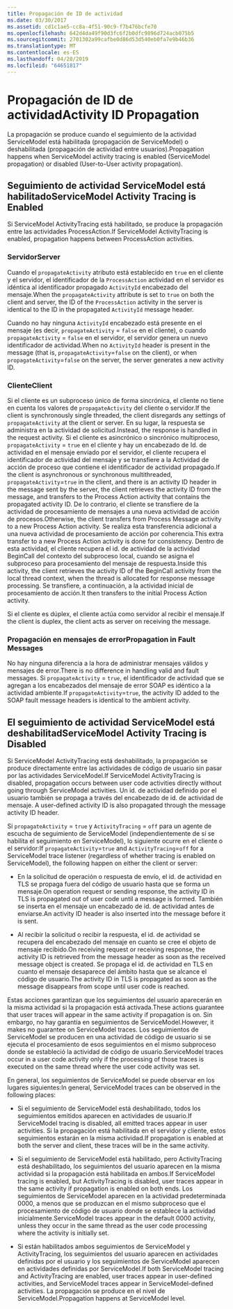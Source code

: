 ```yaml
---
title: Propagación de ID de actividad
ms.date: 03/30/2017
ms.assetid: cd1c1ae5-cc8a-4f51-90c9-f7b476bcfe70
ms.openlocfilehash: 642d4da49f90d3fc6f2b0dfc9896d724acb075b5
ms.sourcegitcommit: 2701302a99cafbe0d86d53d540eb0fa7e9b46b36
ms.translationtype: MT
ms.contentlocale: es-ES
ms.lasthandoff: 04/28/2019
ms.locfileid: "64651817"
---
```

# <a name="activity-id-propagation"></a><span data-ttu-id="e042b-102">Propagación de ID de actividad</span><span class="sxs-lookup"><span data-stu-id="e042b-102">Activity ID Propagation</span></span>
<span data-ttu-id="e042b-103">La propagación se produce cuando el seguimiento de la actividad ServiceModel está habilitada (propagación de ServiceModel) o deshabilitada (propagación de actividad entre usuarios).</span><span class="sxs-lookup"><span data-stu-id="e042b-103">Propagation happens when ServiceModel activity tracing is enabled (ServiceModel propagation) or disabled (User-to-User activity propagation).</span></span>  
  
## <a name="servicemodel-activity-tracing-is-enabled"></a><span data-ttu-id="e042b-104">Seguimiento de actividad ServiceModel está habilitado</span><span class="sxs-lookup"><span data-stu-id="e042b-104">ServiceModel Activity Tracing is Enabled</span></span>  
 <span data-ttu-id="e042b-105">Si ServiceModel ActivityTracing está habilitado, se produce la propagación entre las actividades ProcessAction.</span><span class="sxs-lookup"><span data-stu-id="e042b-105">If ServiceModel ActivityTracing is enabled, propagation happens between ProcessAction activities.</span></span>  
  
### <a name="server"></a><span data-ttu-id="e042b-106">Servidor</span><span class="sxs-lookup"><span data-stu-id="e042b-106">Server</span></span>  
 <span data-ttu-id="e042b-107">Cuando el `propagateActivity` atributo está establecido en `true` en el cliente y el servidor, el identificador de la `ProcessAction` actividad en el servidor es idéntica al identificador propagado `ActivityId` encabezado del mensaje.</span><span class="sxs-lookup"><span data-stu-id="e042b-107">When the `propagateActivity` attribute is set to `true` on both the client and server, the ID of the `ProcessAction` activity in the server is identical to the ID in the propagated `ActivityId` message header.</span></span>  
  
 <span data-ttu-id="e042b-108">Cuando no hay ninguna `ActivityId` encabezado está presente en el mensaje (es decir, `propagateActivity` = `false` en el cliente), o cuando `propagateActivity` = `false` en el servidor, el servidor genera un nuevo identificador de actividad.</span><span class="sxs-lookup"><span data-stu-id="e042b-108">When no `ActivityId` header is present in the message (that is, `propagateActivity`=`false` on the client), or when `propagateActivity`=`false` on the server, the server generates a new activity ID.</span></span>  
  
### <a name="client"></a><span data-ttu-id="e042b-109">Cliente</span><span class="sxs-lookup"><span data-stu-id="e042b-109">Client</span></span>  
 <span data-ttu-id="e042b-110">Si el cliente es un subproceso único de forma sincrónica, el cliente no tiene en cuenta los valores de `propagateActivity` del cliente o servidor.</span><span class="sxs-lookup"><span data-stu-id="e042b-110">If the client is synchronously single threaded, the client disregards any settings of `propagateActivity` at the client or server.</span></span> <span data-ttu-id="e042b-111">En su lugar, la respuesta se administra en la actividad de solicitud.</span><span class="sxs-lookup"><span data-stu-id="e042b-111">Instead, the response is handled in the request activity.</span></span> <span data-ttu-id="e042b-112">Si el cliente es asincrónico o sincrónico multiproceso, `propagateActivity` = `true` en el cliente y hay un encabezado de Id. de actividad en el mensaje enviado por el servidor, el cliente recupera el identificador de actividad del mensaje y se transfiere a la Actividad de acción de proceso que contiene el identificador de actividad propagado.</span><span class="sxs-lookup"><span data-stu-id="e042b-112">If the client is asynchronous or synchronous multithreaded, `propagateActivity`=`true` in the client, and there is an activity ID header in the message sent by the server, the client retrieves the activity ID from the message, and transfers to the Process Action activity that contains the propagated activity ID.</span></span> <span data-ttu-id="e042b-113">De lo contrario, el cliente se transfiere de la actividad de procesamiento de mensajes a una nueva actividad de acción de procesos.</span><span class="sxs-lookup"><span data-stu-id="e042b-113">Otherwise, the client transfers from Process Message activity to a new Process Action activity.</span></span> <span data-ttu-id="e042b-114">Se realiza esta transferencia adicional a una nueva actividad de procesamiento de acción por coherencia.</span><span class="sxs-lookup"><span data-stu-id="e042b-114">This extra transfer to a new Process Action activity is done for consistency.</span></span> <span data-ttu-id="e042b-115">Dentro de esta actividad, el cliente recupera el id. de actividad de la actividad BeginCall del contexto del subproceso local, cuando se asigna el subproceso para procesamiento del mensaje de respuesta.</span><span class="sxs-lookup"><span data-stu-id="e042b-115">Inside this activity, the client retrieves the activity ID of the BeginCall activity from the local thread context, when the thread is allocated for response message processing.</span></span> <span data-ttu-id="e042b-116">Se transfiere, a continuación, a la actividad inicial de procesamiento de acción.</span><span class="sxs-lookup"><span data-stu-id="e042b-116">It then transfers to the initial Process Action activity.</span></span>  
  
 <span data-ttu-id="e042b-117">Si el cliente es dúplex, el cliente actúa como servidor al recibir el mensaje.</span><span class="sxs-lookup"><span data-stu-id="e042b-117">If the client is duplex, the client acts as server on receiving the message.</span></span>  
  
### <a name="propagation-in-fault-messages"></a><span data-ttu-id="e042b-118">Propagación en mensajes de error</span><span class="sxs-lookup"><span data-stu-id="e042b-118">Propagation in Fault Messages</span></span>  
 <span data-ttu-id="e042b-119">No hay ninguna diferencia a la hora de administrar mensajes válidos y mensajes de error.</span><span class="sxs-lookup"><span data-stu-id="e042b-119">There is no difference in handling valid and fault messages.</span></span> <span data-ttu-id="e042b-120">Si `propagateActivity` = `true`, el identificador de actividad que se agregan a los encabezados del mensaje de error SOAP es idéntico a la actividad ambiente.</span><span class="sxs-lookup"><span data-stu-id="e042b-120">If `propagateActivity`=`true`, the activity ID added to the SOAP fault message headers is identical to the ambient activity.</span></span>  
  
## <a name="servicemodel-activity-tracing-is-disabled"></a><span data-ttu-id="e042b-121">El seguimiento de actividad ServiceModel está deshabilitad</span><span class="sxs-lookup"><span data-stu-id="e042b-121">ServiceModel Activity Tracing is Disabled</span></span>  
 <span data-ttu-id="e042b-122">Si ServiceModel ActivityTracing está deshabilitado, la propagación se produce directamente entre las actividades de código de usuario sin pasar por las actividades ServiceModel.</span><span class="sxs-lookup"><span data-stu-id="e042b-122">If ServiceModel ActivityTracing is disabled, propagation occurs between user code activities directly without going through ServiceModel activities.</span></span> <span data-ttu-id="e042b-123">Un id. de actividad definido por el usuario también se propaga a través del encabezado de id. de actividad de mensaje. </span><span class="sxs-lookup"><span data-stu-id="e042b-123">A user-defined activity ID is also propagated through the message activity ID header.</span></span>  
  
 <span data-ttu-id="e042b-124">Si `propagateActivity` = `true` y `ActivityTracing` = `off` para un agente de escucha de seguimiento de ServiceModel (independientemente de si se habilita el seguimiento en ServiceModel), lo siguiente ocurre en el cliente o el servidor:</span><span class="sxs-lookup"><span data-stu-id="e042b-124">If `propagateActivity`=`true` and `ActivityTracing`=`off` for a ServiceModel trace listener (regardless of whether tracing is enabled on ServiceModel), the following happen on either the client or server:</span></span>  
  
- <span data-ttu-id="e042b-125">En la solicitud de operación o respuesta de envío, el id. de actividad en TLS se propaga fuera del código de usuario hasta que se forma un mensaje.</span><span class="sxs-lookup"><span data-stu-id="e042b-125">On operation request or sending response, the activity ID in TLS is propagated out of user code until a message is formed.</span></span> <span data-ttu-id="e042b-126">También se inserta en el mensaje un encabezado de id. de actividad antes de enviarse.</span><span class="sxs-lookup"><span data-stu-id="e042b-126">An activity ID header is also inserted into the message before it is sent.</span></span>  
  
- <span data-ttu-id="e042b-127">Al recibir la solicitud o recibir la respuesta, el id. de actividad se recupera del encabezado del mensaje en cuanto se cree el objeto de mensaje recibido.</span><span class="sxs-lookup"><span data-stu-id="e042b-127">On receiving request or receiving response, the activity ID is retrieved from the message header as soon as the received message object is created.</span></span> <span data-ttu-id="e042b-128">Se propaga el id. de actividad en TLS en cuanto el mensaje desaparece del ámbito hasta que se alcance el código de usuario.</span><span class="sxs-lookup"><span data-stu-id="e042b-128">The activity ID in TLS is propagated as soon as the message disappears from scope until user code is reached.</span></span>  
  
 <span data-ttu-id="e042b-129">Estas acciones garantizan que los seguimientos del usuario aparecerán en la misma actividad si la propagación está activada.</span><span class="sxs-lookup"><span data-stu-id="e042b-129">These actions guarantee that user traces will appear in the same activity if propagation is on.</span></span> <span data-ttu-id="e042b-130">Sin embargo, no hay garantía en seguimientos de ServiceModel.</span><span class="sxs-lookup"><span data-stu-id="e042b-130">However, it makes no guarantee on ServiceModel traces.</span></span> <span data-ttu-id="e042b-131">Los seguimientos de ServiceModel se producen en una actividad de código de usuario si se ejecuta el procesamiento de esos seguimientos en el mismo subproceso donde se estableció la actividad de código de usuario.</span><span class="sxs-lookup"><span data-stu-id="e042b-131">ServiceModel traces occur in a user code activity only if the processing of those traces is executed on the same thread where the user code activity was set.</span></span>  
  
 <span data-ttu-id="e042b-132">En general, los seguimientos de ServiceModel se puede observar en los lugares siguientes:</span><span class="sxs-lookup"><span data-stu-id="e042b-132">In general, ServiceModel traces can be observed in the following places:</span></span>  
  
- <span data-ttu-id="e042b-133">Si el seguimiento de ServiceModel está deshabilitado, todos los seguimientos emitidos aparecen en actividades de usuario.</span><span class="sxs-lookup"><span data-stu-id="e042b-133">If ServiceModel tracing is disabled, all emitted traces appear in user activities.</span></span> <span data-ttu-id="e042b-134">Si la propagación está habilitada en el servidor y cliente, estos seguimientos estarán en la misma actividad.</span><span class="sxs-lookup"><span data-stu-id="e042b-134">If propagation is enabled at both the server and client, these traces will be in the same activity.</span></span>  
  
- <span data-ttu-id="e042b-135">Si el seguimiento de ServiceModel está habilitado, pero ActivityTracing está deshabilitado, los seguimientos del usuario aparecen en la misma actividad si la propagación está habilitada en ambos.</span><span class="sxs-lookup"><span data-stu-id="e042b-135">If ServiceModel tracing is enabled, but ActivityTracing is disabled, user traces appear in the same activity if propagation is enabled on both ends.</span></span> <span data-ttu-id="e042b-136">Los seguimientos de ServiceModel aparecen en la actividad predeterminada 0000, a menos que se produzcan en el mismo subproceso que el procesamiento de código de usuario donde se establece la actividad inicialmente.</span><span class="sxs-lookup"><span data-stu-id="e042b-136">ServiceModel traces appear in the default 0000 activity, unless they occur in the same thread as the user code processing where the activity is initially set.</span></span>  
  
- <span data-ttu-id="e042b-137">Si están habilitados ambos seguimientos de ServiceModel y ActivityTracing, los seguimientos del usuario aparecen en actividades definidas por el usuario y los seguimientos de ServiceModel aparecen en actividades definidas por ServiceModel.</span><span class="sxs-lookup"><span data-stu-id="e042b-137">If both ServiceModel tracing and ActivityTracing are enabled, user traces appear in user-defined activities, and ServiceModel traces appear in ServiceModel-defined activities.</span></span> <span data-ttu-id="e042b-138">La propagación se produce en el nivel de ServiceModel.</span><span class="sxs-lookup"><span data-stu-id="e042b-138">Propagation happens at ServiceModel level.</span></span>
